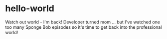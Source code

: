 # hello-world
Watch out world - I'm back!
Developer turned mom ... but I've watched one too many Sponge Bob episodes so it's time to get back into the professional world!
